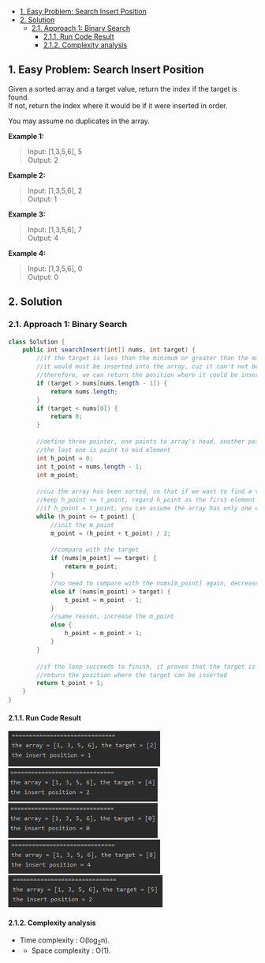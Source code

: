 <!-- TOC -->

- [1. Easy Problem: Search Insert Position](#1-easy-problem-search-insert-position)
- [2. Solution](#2-solution)
  - [2.1. Approach 1: Binary Search](#21-approach-1-binary-search)
    - [2.1.1. Run Code Result](#211-run-code-result)
    - [2.1.2. Complexity analysis](#212-complexity-analysis)

<!-- /TOC -->

## 1. Easy Problem: Search Insert Position
Given a sorted array and a target value, return the index if the target is found.  
If not, return the index where it would be if it were inserted in order.

You may assume no duplicates in the array.

**Example 1:**

>Input: [1,3,5,6], 5  
>Output: 2  

**Example 2:**

>Input: [1,3,5,6], 2  
>Output: 1  

**Example 3:**

>Input: [1,3,5,6], 7  
>Output: 4   

**Example 4:**

>Input: [1,3,5,6], 0  
>Output: 0

## 2. Solution

### 2.1. Approach 1: Binary Search
```java
class Solution {
    public int searchInsert(int[] nums, int target) {
        //if the target is less than the minimum or greater than the maximum,
        //it would must be inserted into the array, cuz it can't not be found,
        //therefore, we can return the position where it could be inserted
        if (target > nums[nums.length - 1]) {
            return nums.length;
        }
        if (target < nums[0]) {
            return 0;
        }

        //define three pointer, one points to array's head, another points to tali
        //the last one is point to mid element
        int h_point = 0;
        int t_point = nums.length - 1;
        int m_point;

        //cuz the array has been sorted, so that if we want to find a value, we can use binary search.
        //keep h_point <= t_point, regard h_point as the first element in the array and t_point is the last one.
        //if h_point = t_point, you can assume the array has only one element.
        while (h_point <= t_point) {
            //init the m_point
            m_point = (h_point + t_point) / 2;

            //compare with the target
            if (nums[m_point] == target) {
                return m_point;
            }
            //no need to compare with the nums[m_point] again, decrease the m_point
            else if (nums[m_point] > target) {
                t_point = m_point - 1;
            }
            //same reason, increase the m_point
            else {
                h_point = m_point + 1;
            }
        }

        //if the loop succeeds to finish, it proves that the target is not existed,
        //return the position where the target can be inserted
        return t_point + 1;
    }
}
```

#### 2.1.1. Run Code Result
![pic](../99.images/2020-08-26-10-26-01.png)  
![pic](../99.images/2020-08-26-10-27-29.png)  
![pic](../99.images/2020-08-26-10-28-05.png)  
![pic](../99.images/2020-08-26-10-28-36.png)  
![pic](../99.images/2020-08-26-10-29-11.png)

#### 2.1.2. Complexity analysis
- Time complexity : O(log<sub>2</sub>n).
- - Space complexity : O(1).